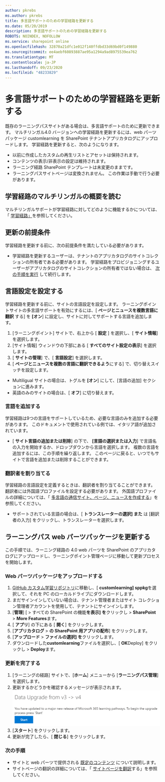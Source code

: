 ```yaml
---
author: pkrebs
ms.author: pkrebs
title: 多言語サポートのための学習経路を更新する
ms.date: 05/20/2019
description: 多言語サポートのための学習経路を更新する
ROBOTS: NOINDEX, NOFOLLOW
ms.service: sharepoint online
ms.openlocfilehash: 32870a21dfc1e012f140ffdbd33d69bd0f149880
ms.sourcegitcommit: ee4aebf60893887ae95a1294a9ad8975539ea762
ms.translationtype: MT
ms.contentlocale: ja-JP
ms.lasthandoff: 09/23/2020
ms.locfileid: "48233829"
---
```

# <a name="update-learning-pathways-for-multilingual-support"></a>多言語サポートのための学習経路を更新する
既存のラーニングパスサイトがある場合は、多言語サポートのために更新できます。 マルチリンガル4.0 バージョンへの学習経路を更新するには、web パーツパッケージ customlearning を SharePoint テナントアプリカタログにアップロードします。 学習経路を更新すると、次のようになります。  

- 以前に作成したカスタムの再生リストとアセットは保持されます。
- コンテンツの表示/非表示の設定は維持されます。
- ラーニング経路 SharePoint テンプレートは未変更のままです。
- ラーニングパスサイトページは変換されません。 この作業は手動で行う必要があります。

## <a name="read-the-learning-pathways-multilingual-overview"></a>学習経路のマルチリンガルの概要を読む
マルチリンガルサポートが学習経路に対してどのように機能するかについては、「 [学習経路」](custom_overview_ml.md)を参照してください。 

## <a name="prerequisites-to-update"></a>更新の前提条件
学習経路を更新する前に、次の前提条件を満たしている必要があります。
- 学習経路を更新するユーザーは、テナントのアプリカタログのサイトコレクションの所有者である必要があります。 学習経路をプロビジョニングするユーザーがアプリカタログのサイトコレクションの所有者ではない場合は、 [次の手順を実行](addappadmin.md) して続行します。 

## <a name="set-language-settings"></a>言語設定を設定する 
学習経路を更新する前に、サイトの言語設定を設定します。 ラーニングポイントサイトの多言語サポートを有効にするには、[ **ページとニュースを複数言語に翻訳** する] を **[オン**] に設定し、サイトに対してサポートする言語を追加します。
1.  [ラーニングポイント] サイトで、右上から [ **設定** ] を選択し、[ **サイト情報**] を選択します。
2.  [サイト情報] ウィンドウの下部にある [ **すべてのサイト設定の表示**] を選択します。
3.  [ **サイトの管理**] で、[ **言語設定**] を選択します。
4.  [ **ページとニュースを複数の言語に翻訳できるよう**にする] で、切り替えスイッチを設定します。 
- Multiligual サイトの場合は、トグルを **[オン**] にして、[言語の追加] セクションに進みます。 
- 英語のみのサイトの場合は、[ **オフ**] に切り替えます。

### <a name="add-languages"></a>言語を追加する
学習経路は9つの言語をサポートしているため、必要な言語のみを追加する必要があります。 このドキュメントで使用されている例では、イタリア語が追加されています。 
- [ **サイト言語の追加または削除**] の下で、 **[言語の選択または入力**] で言語名の入力を開始するか、ドロップダウンから言語を選択します。 複数の言語を追加するには、この手順を繰り返します。 このページに戻ると、いつでもサイトで言語を追加または削除することができます。
 
### <a name="assign-translators"></a>翻訳者を割り当てる
学習経路の言語設定を定義するときは、翻訳者を割り当てることができます。 翻訳者には外国語プロファイルを設定する必要があります。 外国語プロファイルの詳細については、「 [多言語の通信サイト、ページ、ニュースを作成する](https://support.office.com/article/2bb7d610-5453-41c6-a0e8-6f40b3ed750c)」を参照してください。  
- サポートされている言語の場合は、[ **トランスレーターの選択] また** は [翻訳者の入力] をクリックし、トランスレーターを選択します。 

## <a name="update-the-learning-pathways-web-part-package"></a>ラーニングパス web パーツパッケージを更新する
この手順では、ラーニング経路の 4.0 web パーツを SharePoint のアプリカタログにアップロードし、ラーニングポイント管理ページに移動して更新プロセスを開始します。

### <a name="upload-the-web-part-package"></a>Web パーツパッケージをアップロードする
1.  [GitHub カスタム学習リポジトリ](https://github.com/pnp/custom-learning-office-365/tree/master/webpart)に移動し、[ **customlearning] sppkg**を選択して、それを PC のローカルドライブにダウンロードします。 
2.  まだサインインしていない場合は、テナント管理者またはサイト コレクション管理者アカウントを使用して、テナントにサインインします。 
3.  [**管理**] [  >  すべての SharePoint の機能**を表示] を**クリックし  >  **SharePoint**  >  **More Features**ます。 
4.  [ **アプリ**] の下にある [ **開く**] をクリックします。 
5.  [**アプリカタログ**  >  **の SharePoint 用アプリの配布**] をクリックします。 
6.  [**アップロード**  >  **ファイルの選択] を**クリックします。 
7.  ダウンロードした**customlearning**ファイルを選択し、[ **OK**Deploy] をクリックし  >  **Deploy**ます。 

### <a name="complete-the-update"></a>更新を完了する
1.  [ラーニングの経路] サイトで、[**ホーム**] メニューから [**ラーニングパス管理**] を選択します。 
2.  更新するかどうかを確認するメッセージが表示されます。 
![custom_update_adminprompt_ml.png](media/custom_update_adminprompt_ml.png)
3.  [**スタート**] をクリックします。 
4. 更新が完了したら、[ **閉じる**] をクリックします。 

### <a name="next-steps"></a>次の手順
- サイトと web パーツで提供される [既定のコンテンツ](custom_exploresite.md) について説明します。
- サイトページの翻訳の詳細については、「 [サイトページを翻訳](custom_translate_page_ml.md)する」を参照してください。 


